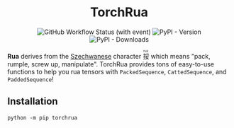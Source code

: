<div align="center">

# TorchRua

![GitHub Workflow Status (with event)](https://img.shields.io/github/actions/workflow/status/speedcell4/torchrua/unit-tests.yml?cacheSeconds=0)
![PyPI - Version](https://img.shields.io/pypi/v/torchrua?label=pypi%20version&cacheSeconds=0)
![PyPI - Downloads](https://img.shields.io/pypi/dm/torchrua?cacheSeconds=0)

</div>

**Rua** derives from the [Szechwanese](https://en.wikipedia.org/wiki/Sichuanese_dialects) character <ruby>挼<rt>
ruá</rt></ruby> which means "pack, rumple, screw up, manipulate". TorchRua provides tons of easy-to-use functions to
help you rua tensors with `PackedSequence`, `CattedSequence`, and `PaddedSequence`!

## Installation

`python -m pip torchrua`